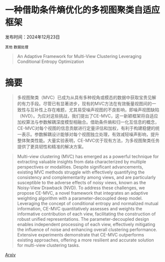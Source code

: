 # 一种借助条件熵优化的多视图聚类自适应框架

发布时间：2024年12月23日

`其他` `数据处理`

> An Adaptive Framework for Multi-View Clustering Leveraging Conditional Entropy Optimization

# 摘要

> 多视图聚类（MVC）已成为从具有多种视角或模态的数据中获取宝贵见解的有力手段。尽管已有显著进步，现有的MVC方法在有效衡量视图间的一致性与互补性上存在难题，尤其易受噪声视图的不良影响，即噪声视图缺陷（NVD）。为应对这些挑战，我们提出了CE-MVC，这一新颖框架将自适应加权算法与参数解耦深度模型相融合。借助条件熵和归一化互信息的概念，CE-MVC对每个视图的信息贡献进行定量评估和加权，有利于构建稳健的统一表示。参数解耦设计能够对每个视图独立处理，有效减轻噪声影响，提升整体聚类性能。大量实验表明，CE-MVC优于现有方法，为多视图聚类任务提供了更具韧性和精准的解决方案。

> Multi-view clustering (MVC) has emerged as a powerful technique for extracting valuable insights from data characterized by multiple perspectives or modalities. Despite significant advancements, existing MVC methods struggle with effectively quantifying the consistency and complementarity among views, and are particularly susceptible to the adverse effects of noisy views, known as the Noisy-View Drawback (NVD). To address these challenges, we propose CE-MVC, a novel framework that integrates an adaptive weighting algorithm with a parameter-decoupled deep model. Leveraging the concept of conditional entropy and normalized mutual information, CE-MVC quantitatively assesses and weights the informative contribution of each view, facilitating the construction of robust unified representations. The parameter-decoupled design enables independent processing of each view, effectively mitigating the influence of noise and enhancing overall clustering performance. Extensive experiments demonstrate that CE-MVC outperforms existing approaches, offering a more resilient and accurate solution for multi-view clustering tasks.

[Arxiv](https://arxiv.org/abs/2412.17647)
